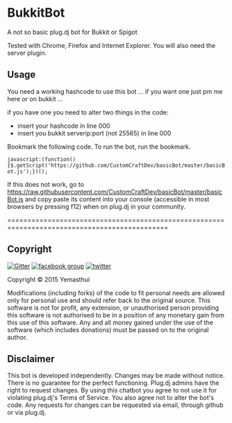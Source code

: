 BukkitBot
========

A not so basic plug.dj bot for Bukkit or Spigot

Tested with Chrome, Firefox and Internet Explorer.
You will also need the server plugin.

Usage
-----

You need a working hashcode to use this bot ...
if you want one just pm me here or on bukkit ...

if you have one you need to alter two things in the code:
  - insert your hashcode in line 000 
  - insert you bukkit serverip:port (not 25565) in line 000

Bookmark the following code. To run the bot, run the bookmark.

`javascript:(function(){$.getScript('https://github.com/CustomCraftDev/basicBot/master/basicBot.js');})();`

If this does not work, go to https://raw.githubusercontent.com/CustomCraftDev/basicBot/master/basicBot.js and copy paste its content into your console (accessible in most browsers by pressing f12) when on plug.dj in your community.

==============================================================================================


Copyright
---------

[![Gitter](https://badges.gitter.im/Join%20Chat.svg)](https://gitter.im/Yemasthui/basicBot?utm_source=badge&utm_medium=badge&utm_campaign=pr-badge) [![facebook group](http://i.bnzi.uk/97dW.svg)](https://facebook.com/groups/basicBot) [![twitter](http://i.bnzi.uk/4KEn.svg)](https://twitter.com/bscBt)

Copyright &copy; 2015 Yemasthui

Modifications (including forks) of the code to fit personal needs are allowed only for personal use and should refer back to the original source.
This software is not for profit, any extension, or unauthorised person providing this software is not authorised to be in a position of any monetary gain from this use of this software. Any and all money gained under the use of the software (which includes donations) must be passed on to the original author.


Disclaimer
----------

This bot is developed independently. Changes may be made without notice. There is no guarantee for the perfect functioning.
Plug.dj admins have the right to request changes. 
By using this chatbot you agree to not use it for violating plug.dj's Terms of Service. 
You also agree not to alter the bot's code. Any requests for changes can be requested via email, through github or via plug.dj.
